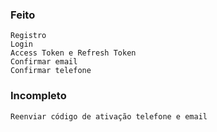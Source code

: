 ### Feito

    Registro
    Login
    Access Token e Refresh Token
    Confirmar email
    Confirmar telefone
    
### Incompleto

    Reenviar código de ativação telefone e email